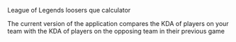 League of Legends loosers que calculator

The current version of the application compares the KDA of players on your team with the KDA of players on the opposing team in their previous game
